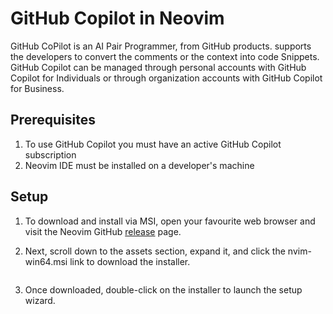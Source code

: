# GitHub Copilot in Neovim

GitHub CoPilot is an AI Pair Programmer, from GitHub products. supports the developers to convert the comments or the context into code Snippets. GitHub Copilot can be managed through personal accounts with GitHub Copilot for Individuals or through organization accounts with GitHub Copilot for Business.

## Prerequisites

1. To use GitHub Copilot you must have an active GitHub Copilot subscription
2. Neovim IDE must be installed on a developer's machine

## Setup

1. To download and install via MSI, open your favourite web browser and visit the Neovim GitHub [release](https://github.com/neovim/neovim/releases) page.
2. Next, scroll down to the assets section, expand it, and click the nvim-win64.msi link to download the installer.

    ![]()
4. Once downloaded, double-click on the installer to launch the setup wizard.
